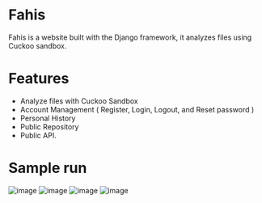 # Fahis
Fahis is a website built with the Django framework, it analyzes files
using Cuckoo sandbox.
# Features  
- Analyze files with Cuckoo Sandbox
- Account Management ( Register, Login, Logout, and
Reset password )
- Personal History
- Public Repository
- Public API.
# Sample run
![image](https://user-images.githubusercontent.com/121561626/227507204-514a2b36-1dbe-4cf3-92f1-8022921ad6e5.png)
![image](https://user-images.githubusercontent.com/121561626/227507321-d119004c-8828-43a3-bd2d-6a5434b74fc9.png)
![image](https://user-images.githubusercontent.com/121561626/227509733-afad2e8b-0aa7-41d9-a57c-9d412d00f303.png)
![image](https://user-images.githubusercontent.com/121561626/227509868-1616887f-c915-4ff0-bf17-73fbac6e6188.png)

